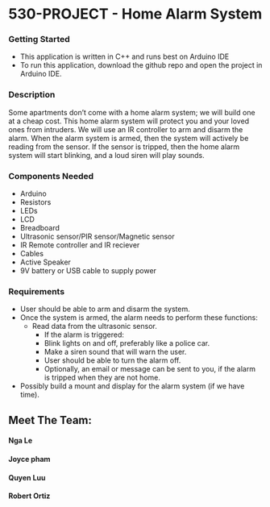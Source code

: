 # 530-PROJECT - Home Alarm System


### Getting Started
* This application is written in C++ and runs best on Arduino IDE
* To run this application, download the github repo and open the project in Arduino IDE. 

### Description
Some apartments don’t come with a home alarm system; we will build one at a cheap cost. This home alarm system will protect you and your loved ones from intruders. We will use an IR controller to arm and disarm the alarm. When the alarm system is armed, then the system will actively be reading from the sensor. If the sensor is tripped, then the home alarm system will start blinking, and a loud siren will play sounds.  

### Components Needed
-	Arduino
-	Resistors
-	LEDs
-	LCD
-	Breadboard
-	Ultrasonic sensor/PIR sensor/Magnetic sensor
-	IR Remote controller and IR reciever
-	Cables
-	Active Speaker
-	9V battery or USB cable to supply power

### Requirements
- User should be able to arm and disarm the system.
- Once the system is armed, the alarm needs to perform these functions:
  - Read data from the ultrasonic sensor.
    -  If the alarm is triggered:
      -  Blink lights on and off, preferably like a police car.
      -  Make a siren sound that will warn the user.
      -  User should be able to turn the alarm off.
      -  Optionally, an email or message can be sent to you, if the alarm is tripped when they are not home.
-  Possibly build a mount and display for the alarm system (if we have time).

## Meet The Team:
#### Nga Le
#### Joyce pham
#### Quyen Luu
#### Robert Ortiz

